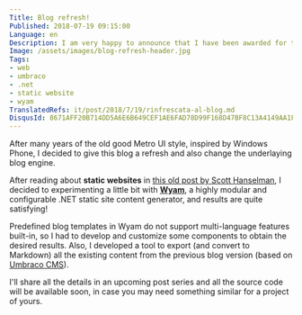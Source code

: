 ```yaml
---
Title: Blog refresh!
Published: 2018-07-19 09:15:00
Language: en
Description: I am very happy to announce that I have been awarded for the 7th time in a row Microsoft MVP in the Windows Development category. Thank you to everyone in Microsoft (and non-Microsoft people) who made this possible again!
Image: /assets/images/blog-refresh-header.jpg
Tags:
- web
- umbraco
- .net
- static website
- wyam
TranslatedRefs: it/post/2018/7/19/rinfrescata-al-blog.md
DisqusId: 8671AFF20B714DD5A6E6B649CEF1AE6FAD78D99F168D47BF8C13A4149AA1FD84
---
```

After many years of the old good Metro UI style, inspired by Windows Phone, I decided to give this blog a refresh and also change the underlaying blog engine.

After reading about **static websites** in <a href="https://www.hanselman.com/blog/ExploringWyamANETStaticSiteContentGenerator.aspx" target="_blank">this old post by Scott Hanselman</a>, I decided to experimenting a little bit with <a href="https://wyam.io/" target="_blank">**Wyam**</a>, a highly modular and configurable .NET static site content generator, and results are quite satisfying!

Predefined blog templates in Wyam do not support multi-language features built-in, so I had to develop and customize some components to obtain the desired results. Also, I developed a tool to export (and convert to Markdown) all the existing content from the previous blog version (based on <a href="https://umbraco.com/" target="_blank">Umbraco CMS</a>).

I'll share all the details in an upcoming post series and all the source code will be available soon, in case you may need something similar for a project of yours.